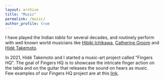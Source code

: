 ```yaml
---
layout: archive
title: "Music"
permalink: /music/
author_profile: true
---
```


I have played the Indian *tabla* for several decades, and routinely perform with well known world musicians like [Hibiki Ichikawa](https://hibikishamisen.com/), [Catherine Groom](https://www.mus.cam.ac.uk/directory/catherine-groom) and [Hidé Takemoto](https://www.hideguitar.com/). 

In 2021, Hidé Takemoto and I started a music-art project called "Fingers HQ". The goal of Fingers HQ is to showcase the intricate finger action on the tabla and on the guitar that releases the sound on hears as music.  
Few examples of our Fingers HQ project are at this [link](https://www.youtube.com/@FingersHQ).
